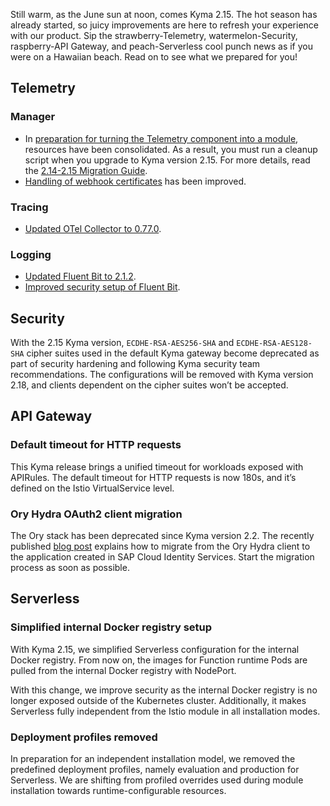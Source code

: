 Still warm, as the June sun at noon, comes Kyma 2.15. The hot season has already started, so juicy improvements are here to refresh your experience with our product. Sip the strawberry-Telemetry, watermelon-Security, raspberry-API Gateway, and peach-Serverless cool punch news as if you were on a Hawaiian beach. Read on to see what we prepared for you!

## Telemetry
### Manager
- In [preparation for turning the Telemetry component into a module](https://github.com/kyma-project/telemetry-manager/issues/150), resources have been consolidated. As a result, you must run a cleanup script when you upgrade to Kyma version 2.15. For more details, read the [2.14-2.15 Migration Guide](https://github.com/kyma-project/kyma/blob/release-2.15/docs/migration-guide-2.14-2.15.md).
- [Handling of webhook certificates](https://github.com/kyma-project/kyma/issues/16626) has been improved.

### Tracing
- [Updated OTel Collector to 0.77.0](https://github.com/kyma-project/kyma/pull/17469).

### Logging
- [Updated Fluent Bit to 2.1.2](https://github.com/kyma-project/kyma/pull/17485).
- [Improved security setup of Fluent Bit](https://github.com/kyma-project/kyma/pull/17574).

## Security
With the 2.15 Kyma version, `ECDHE-RSA-AES256-SHA` and `ECDHE-RSA-AES128-SHA` cipher suites used in the default Kyma gateway become deprecated as part of security hardening and following Kyma security team recommendations. The configurations will be removed with Kyma version 2.18, and clients dependent on the cipher suites won’t be accepted.

## API Gateway
### Default timeout for HTTP requests
This Kyma release brings a unified timeout for workloads exposed with APIRules. The default timeout for HTTP requests is now 180s, and it’s defined on the Istio VirtualService level.

### Ory Hydra OAuth2 client migration
The Ory stack has been deprecated since Kyma version 2.2. The recently published [blog post](https://blogs.sap.com/2023/06/06/sap-btp-kyma-runtime-ory-hydra-oauth2-client-migration/) explains how to migrate from the Ory Hydra client to the application created in SAP Cloud Identity Services. Start the migration process as soon as possible. 

## Serverless
### Simplified internal Docker registry setup
With Kyma 2.15, we simplified Serverless configuration for the internal Docker registry. From now on, the images for Function runtime Pods are pulled from the internal Docker registry with NodePort.

With this change, we improve security as the internal Docker registry is no longer exposed outside of the Kubernetes cluster. Additionally, it makes Serverless fully independent from the Istio module in all installation modes.

### Deployment profiles removed
In preparation for an independent installation model, we removed the predefined deployment profiles, namely evaluation and production for Serverless. We are shifting from profiled overrides used during module installation towards runtime-configurable resources.
